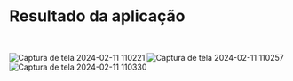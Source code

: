 # Resultado da aplicação
<br> 

![Captura de tela 2024-02-11 110221](https://github.com/pamlotusia/tela-cadastro/assets/85904398/34cf90df-8210-45c5-880f-d4bbf9cbd1c0)
![Captura de tela 2024-02-11 110257](https://github.com/pamlotusia/tela-cadastro/assets/85904398/23f496f4-d308-4ee1-8633-8984d9f9e3f9)
![Captura de tela 2024-02-11 110330](https://github.com/pamlotusia/tela-cadastro/assets/85904398/64259d24-74a6-41fe-b8ff-bb55fc4a3bb2)
